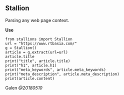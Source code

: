 ## Stallion
Parsing any web page context.

**Use**
```
from stallions import Stallion
url = "https://www.rtbasia.com/"
g = Stallion()
article = g.extract(url=url)
article.title
print("title", article.title)
print("h1", article.h1)
print("meta_keywords", article.meta_keywords)
print("meta_description", article.meta_description)
print(article.content)
```

Galen _@20180510_